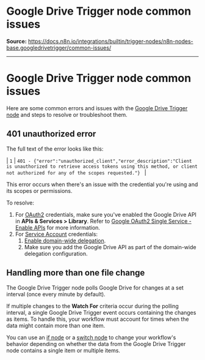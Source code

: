 # Google Drive Trigger node common issues

**Source:** https://docs.n8n.io/integrations/builtin/trigger-nodes/n8n-nodes-base.googledrivetrigger/common-issues/

---

# Google Drive Trigger node common issues

Here are some common errors and issues with the [Google Drive Trigger node](../) and steps to resolve or troubleshoot them.

## 401 unauthorized error

The full text of the error looks like this:

| ``` 1 ``` | ``` 401 - {"error":"unauthorized_client","error_description":"Client is unauthorized to retrieve access tokens using this method, or client not authorized for any of the scopes requested."}  ``` |

This error occurs when there's an issue with the credential you're using and its scopes or permissions.

To resolve:

1. For [OAuth2](../../../credentials/google/oauth-single-service/) credentials, make sure you've enabled the Google Drive API in **APIs & Services > Library**. Refer to [Google OAuth2 Single Service - Enable APIs](../../../credentials/google/oauth-single-service/#enable-apis) for more information.
2. For [Service Account](../../../credentials/google/service-account/) credentials:
   1. [Enable domain-wide delegation](../../../credentials/google/service-account/#enable-domain-wide-delegation).
   2. Make sure you add the Google Drive API as part of the domain-wide delegation configuration.

## Handling more than one file change

The Google Drive Trigger node polls Google Drive for changes at a set interval (once every minute by default).

If multiple changes to the **Watch For** criteria occur during the polling interval, a single Google Drive Trigger event occurs containing the changes as items. To handle this, your workflow must account for times when the data might contain more than one item.

You can use an [if node](../../../core-nodes/n8n-nodes-base.if/) or a [switch node](../../../core-nodes/n8n-nodes-base.switch/) to change your workflow's behavior depending on whether the data from the Google Drive Trigger node contains a single item or multiple items.
